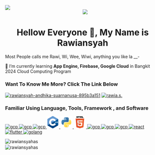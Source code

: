 <img align="left" src="https://visitor-badge.laobi.icu/badge?page_id=rawiansyahas.rawiansyahas" />

<p align="center">
  <img src="https://media.giphy.com/media/26tn33aiTi1jkl6H6/giphy.gif">
</p>

<h1 align="center">Hellow Everyone 👋, My Name is Rawiansyah</h1>

Most People calls me Rawi, Wi, Wee, Wiwi, anything you like la __-

🤖 I’m currently learning **App Engine, Firebase, Google Cloud** in Bangkit 2024 Cloud Computing Program

<h3 align="left">Want To Know Me More? Click The Link Below</h3>
<p align="left">
<a href="https://www.linkedin.com/in/rawiansyah-andhika-suarnanusa-895b3a151" target="blank"><img align="center" src="https://raw.githubusercontent.com/rahuldkjain/github-profile-readme-generator/master/src/images/icons/Social/linked-in-alt.svg" alt="rawiansyah-andhika-suarnanusa-895b3a151" height="30" width="40" /></a>
<a href="https://instagram.com/rawi_a.s" target="blank"><img align="center" src="https://raw.githubusercontent.com/rahuldkjain/github-profile-readme-generator/master/src/images/icons/Social/instagram.svg" alt="rawia.s." height="30" width="40" /></a>
</p>

<h3 align="left">Familiar Using Language, Tools, Framework , and Software</h3>
<p align="left">
<a href="https://laravel.com/" target="_blank" rel="noreferrer"> <img src="https://www.svgrepo.com/show/353985/laravel.svg" alt="gcp" width="40" height="40"/> </a>
<a href="https://cloud.google.com" target="_blank" rel="noreferrer"> <img src="https://www.vectorlogo.zone/logos/google_cloud/google_cloud-icon.svg" alt="gcp" width="40" height="40"/> </a>
<a href="https://posit.co/download/rstudio-desktop/" target="_blank" rel="noreferrer"> <img src="https://www.r-project.org/logo/Rlogo.png" alt="gcp" width="40" height="40"/> </a>
<a href="https://en.wikipedia.org/wiki/C%2B%2B" target="_blank" rel="noreferrer"> <img src="https://raw.githubusercontent.com/devicons/devicon/master/icons/cplusplus/cplusplus-original.svg" alt="gcp" width="40" height="40"/> </a>
<a href="https://www.python.org/" target="_blank" rel="noreferrer"> <img src="https://raw.githubusercontent.com/devicons/devicon/master/icons/python/python-original.svg" alt="gcp" width="40" height="40"/> </a>
<a href="https://id.wikipedia.org/wiki/HTML" target="_blank" rel="noreferrer"> <img src="https://raw.githubusercontent.com/devicons/devicon/master/icons/html5/html5-original-wordmark.svg" alt="gcp" width="40" height="40"/> </a>
<a href="https://www.javascript.com/" target="_blank" rel="noreferrer"> <img src="https://www.svgrepo.com/show/353925/javascript.svg" alt="gcp" width="40" height="40"/> </a>
<a href="https://www.java.com/en/" target="_blank" rel="noreferrer"> <img src="https://www.svgrepo.com/show/452234/java.svg" alt="gcp" width="40" height="40"/> </a>
<a href="https://www.arduino.cc/" target="_blank" rel="noreferrer"> <img src="https://www.svgrepo.com/show/353423/arduino.svg" alt="gcp" width="40" height="40"/> </a>
<a href="https://reactjs.org/" target="_blank" rel="noreferrer"> <img src="https://www.svgrepo.com/show/374032/reactjs.svg" alt="react" width="40" height="40"/> </a>
<a href="https://flutter.dev/" target="_blank" rel="noreferrer"> <img src="https://www.svgrepo.com/show/373604/flutter.svg" alt="flutter" width="40" height="40"/> </a>
<a href="https://go.dev/" target="_blank" rel="noreferrer"> <img src="https://www.svgrepo.com/show/353795/go.svg" alt="golang" width="40" height="40"/> </a>
</p>

<p> <img align="left" width=390 src="https://github-readme-stats-salesp07.vercel.app/api?username=rawiansyahas&count_private=true&show_icons=true&theme=react&rank_icon=github&border_radius=10" alt="rawiansyahas"> </p>

<p>&nbsp; <img width=325 align="center" src="https://github-readme-stats-salesp07.vercel.app/api/top-langs/?username=rawiansyahas&hide=HTML&langs_count=8&layout=compact&theme=react&border_radius=10&size_weight=0.5&count_weight=0.5" alt="rawiansyahas"> </p>
